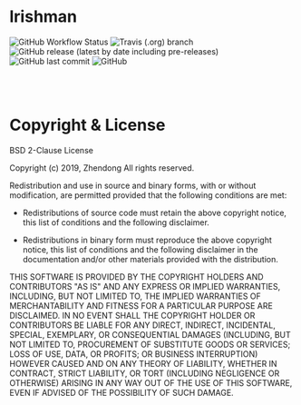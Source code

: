 # lrishman

![GitHub Workflow Status](https://img.shields.io/github/workflow/status/ranzhendong/lrishman/LrishManCI?label=GithubBuild&logo=github&style=plastic)
![Travis (.org) branch](https://img.shields.io/travis/ranzhendong/lrishman?label=TravisBulid&logo=travis&style=plastic)
![GitHub release (latest by date including pre-releases)](https://img.shields.io/github/v/release/ranzhendong/lrishman?include_prereleases&style=plastic)
![GitHub last commit ](https://img.shields.io/github/last-commit/ranzhendong/lrishman/master?style=plastic)
![GitHub](https://img.shields.io/github/license/ranzhendong/lrishman?style=plastic)



</br></br>

# Copyright & License

BSD 2-Clause License

Copyright (c) 2019, Zhendong
All rights reserved.

Redistribution and use in source and binary forms, with or without
modification, are permitted provided that the following conditions are met:

- Redistributions of source code must retain the above copyright notice, this
  list of conditions and the following disclaimer.

- Redistributions in binary form must reproduce the above copyright notice,
  this list of conditions and the following disclaimer in the documentation
  and/or other materials provided with the distribution.

THIS SOFTWARE IS PROVIDED BY THE COPYRIGHT HOLDERS AND CONTRIBUTORS "AS IS"
AND ANY EXPRESS OR IMPLIED WARRANTIES, INCLUDING, BUT NOT LIMITED TO, THE
IMPLIED WARRANTIES OF MERCHANTABILITY AND FITNESS FOR A PARTICULAR PURPOSE ARE
DISCLAIMED. IN NO EVENT SHALL THE COPYRIGHT HOLDER OR CONTRIBUTORS BE LIABLE
FOR ANY DIRECT, INDIRECT, INCIDENTAL, SPECIAL, EXEMPLARY, OR CONSEQUENTIAL
DAMAGES (INCLUDING, BUT NOT LIMITED TO, PROCUREMENT OF SUBSTITUTE GOODS OR
SERVICES; LOSS OF USE, DATA, OR PROFITS; OR BUSINESS INTERRUPTION) HOWEVER
CAUSED AND ON ANY THEORY OF LIABILITY, WHETHER IN CONTRACT, STRICT LIABILITY,
OR TORT (INCLUDING NEGLIGENCE OR OTHERWISE) ARISING IN ANY WAY OUT OF THE USE
OF THIS SOFTWARE, EVEN IF ADVISED OF THE POSSIBILITY OF SUCH DAMAGE.